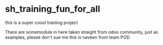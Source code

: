 # sh_training_fun_for_all
this is a super coool training project 

There are somemodule in here taken straight from odoo community, just as examples, please don't sue me
this is naveen from team POD
